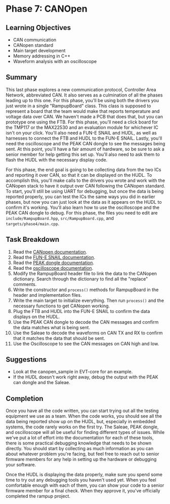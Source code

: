 # Phase 7: CANOpen

## Learning Objectives

- CAN communication
- CANopen standard
- Main target development
- Memory addressing in C++
- Waveform analysis with an oscilloscope

## Summary

This last phase explores a new communication protocol, Controller Area Network,
abbreviated CAN. It also serves as a culmination of all the phases leading up to
this one. For this phase, you'll be using both the drivers you just wrote in a
single "RampupBoard" class. This class is supposed to represent a board that the
team would make that reports temperature and voltage data over CAN. We haven't
made a PCB that does that, but you can prototype one using the FTB. For this
phase, you'll need a click board for the TMP117 or the MAX22530 and an
evaluation module for whichever IC isn't on your click. You'll also need a FUN-E
SNAIL and HUDL, as well as harnesses to connect the FTB and HUDL to the FUN-E
SNAIL. Lastly, you'll need the oscilloscope and the PEAK CAN dongle to see the
messages being sent. At this point, you'll have a fair amount of hardware, so be
sure to ask a senior member for help getting this set up. You'll also need to
ask them to flash the HUDL with the necessary display code.

For this phase, the end goal is going to be collecting data from the two ICs and
reporting it over CAN, so that it can be displayed on the HUDL. To accomplish
this, you'll make calls to the drivers you wrote and work with the CANopen stack
to have it output over CAN following the CANopen standard. To start, you'll
still be using UART for debugging, but once the data is being reported properly,
you can test the ICs the same ways you did in earlier phases, but now you can
just look at the data as it appears on the HUDL to confirm it's working. You'll
also learn how to use the oscilloscope and the PEAK CAN dongle to debug. For
this phase, the files you need to edit are `include/RampupBoard.hpp`,
`src/RampupBoard.cpp`, and `targets/phase4/main.cpp`.

## Task Breakdown

1. Read the [CANopen documentation](https://sites.google.com/g.rit.edu/evt-home-page/firmware-team/communication-protocols/controller-area-network-can/canopen).
2. Read the [FUN-E SNAIL documentation](https://sites.google.com/g.rit.edu/evt-home-page/firmware-team/device-documentation/fun-e-snail?authuser=0).
3. Read the [PEAK dongle documentation](https://sites.google.com/g.rit.edu/evt-home-page/firmware-team/device-documentation/peak-can-viewer?authuser=0). 
4. Read the [oscilloscope documentation](https://sites.google.com/g.rit.edu/evt-home-page/firmware-team/device-documentation/oscilloscope?authuser=0). 
5. Modify the RampupBoard header file to link the data to the CANopen
   dictionary. Search through the dictionary to find all the "replace" comments. 
6. Write the constructor and `process()` methods for RampupBoard in the header
   and implementation files. 
7. Write the main target to initialize everything. Then run `process()` and the
   necessary functions to get CANopen working. 
8. Plug the FTB and HUDL into the FUN-E SNAIL to confirm the data displays on
   the HUDL. 
9. Use the PEAK CAN dongle to decode the CAN messages and confirm the data
    matches what is being sent. 
10. Use the Saleae to decode the waveforms on CAN TX and RX to confirm that it
    matches the data that should be sent. 
11. Use the Oscilloscope to see the CAN messages on CAN high and low.

## Suggestions

- Look at the canopen_sample in EVT-core for an example.
- If the HUDL doesn't work right away, debug the output with the PEAK can dongle
  and the Saleae.

## Completion

Once you have all the code written, you can start trying out all the testing
equipment we use as a team. When the code works, you should see all the data
being reported show up on the HUDL, but, especially in embedded systems, the
code rarely works on the first try. The Saleae, PEAK dongle, and oscilloscope
will all be useful for finding different types of issues. While we've put a lot
of effort into the documentation for each of these tools, there is some
practical debugging knowledge that needs to be shown directly. You should start
by collecting as much information as you can about whatever problem you're
facing, but feel free to reach out to senior firmware members for any help in
setting up the hardware or debugging your software.

Once the HUDL is displaying the data properly, make sure you spend some time to
try out any debugging tools you haven't used yet. When you feel comfortable
enough with each of them, you can show your code to a senior firmware member for
a final check. When they approve it, you've officially completed the rampup
project.

